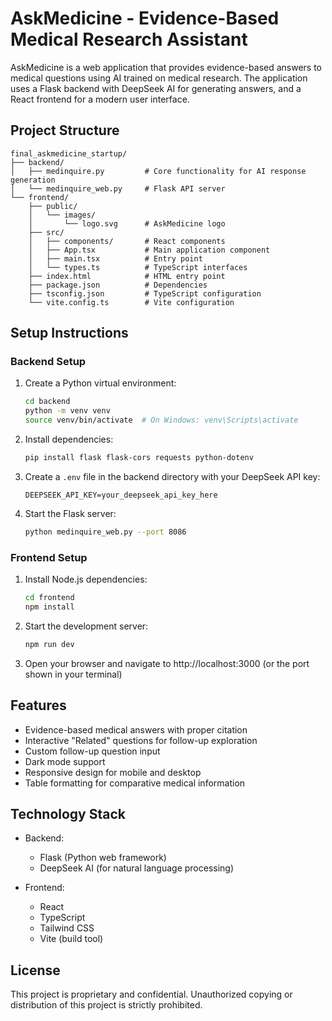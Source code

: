 # AskMedicine - Evidence-Based Medical Research Assistant

AskMedicine is a web application that provides evidence-based answers to medical questions using AI trained on medical research. The application uses a Flask backend with DeepSeek AI for generating answers, and a React frontend for a modern user interface.

## Project Structure

```
final_askmedicine_startup/
├── backend/
│   ├── medinquire.py         # Core functionality for AI response generation
│   └── medinquire_web.py     # Flask API server
└── frontend/
    ├── public/
    │   └── images/
    │       └── logo.svg      # AskMedicine logo
    ├── src/
    │   ├── components/       # React components
    │   ├── App.tsx           # Main application component
    │   ├── main.tsx          # Entry point
    │   └── types.ts          # TypeScript interfaces
    ├── index.html            # HTML entry point
    ├── package.json          # Dependencies
    ├── tsconfig.json         # TypeScript configuration
    └── vite.config.ts        # Vite configuration
```

## Setup Instructions

### Backend Setup

1. Create a Python virtual environment:
   ```bash
   cd backend
   python -m venv venv
   source venv/bin/activate  # On Windows: venv\Scripts\activate
   ```

2. Install dependencies:
   ```bash
   pip install flask flask-cors requests python-dotenv
   ```

3. Create a `.env` file in the backend directory with your DeepSeek API key:
   ```
   DEEPSEEK_API_KEY=your_deepseek_api_key_here
   ```

4. Start the Flask server:
   ```bash
   python medinquire_web.py --port 8086
   ```

### Frontend Setup

1. Install Node.js dependencies:
   ```bash
   cd frontend
   npm install
   ```

2. Start the development server:
   ```bash
   npm run dev
   ```

3. Open your browser and navigate to http://localhost:3000 (or the port shown in your terminal)

## Features

- Evidence-based medical answers with proper citation
- Interactive "Related" questions for follow-up exploration
- Custom follow-up question input
- Dark mode support
- Responsive design for mobile and desktop
- Table formatting for comparative medical information

## Technology Stack

- Backend:
  - Flask (Python web framework)
  - DeepSeek AI (for natural language processing)
  
- Frontend:
  - React
  - TypeScript
  - Tailwind CSS
  - Vite (build tool)

## License

This project is proprietary and confidential. Unauthorized copying or distribution of this project is strictly prohibited. 